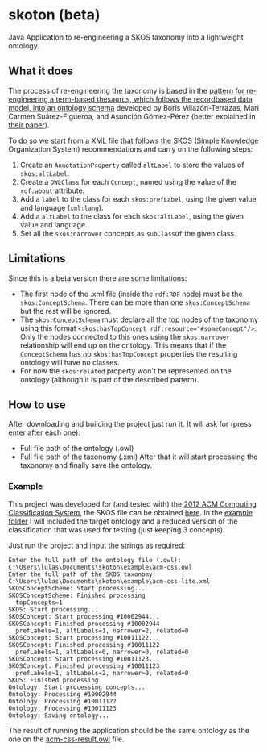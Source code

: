 # skoton (beta)
Java Application to re-engineering a SKOS taxonomy into a lightweight ontology.

## What it does
The process of re-engineering the taxonomy is based in the [pattern for re-engineering a term-based thesaurus, which follows the recordbased data model, into an ontology schema](http://ontologydesignpatterns.org/wiki/Submissions:Pattern_for_re-engineering_a_term-based_thesaurus%2C_which_follows_the_recordbased_data_model%2C_into_an_ontology_schema) developed by Boris Villazón-Terrazas, Mari Carmen Suárez-Figueroa, and Asunción
Gómez-Pérez (better explained in [their paper](http://ceur-ws.org/Vol-516/pat03.pdf)).

To do so we start from a XML file that follows the SKOS (Simple Knowledge Organization System) recommendations and carry on the following steps:
1. Create an `AnnotationProperty` called `altLabel` to store the values of `skos:altLabel`.
2. Create a `OWLClass` for each `Concept`, named using the value of the `rdf:about` attribute.
3. Add a `label` to the class for each `skos:prefLabel`, using the given value and language (`xml:lang`).
4. Add a `altLabel` to the class for each `skos:altLabel`, using the given value and language.
5. Set all the `skos:narrower` concepts as `subClassOf` the given class.

## Limitations
Since this is a beta version there are some limitations:
* The first node of the .xml file (inside the `rdf:RDF` node) must be the `skos:ConceptSchema`. There can be more than one `skos:ConceptSchema` but the rest will be ignored.
* The `skos:ConceptSchema` must declare all the top nodes of the taxonomy using this format `<skos:hasTopConcept rdf:resource="#someConcept"/>`. Only the nodes connected to this ones using the `skos:narrower` relationship will end up on the ontology. This means that if the `ConceptSchema` has no `skos:hasTopConcept` properties the resulting ontology will have no classes.
* For now the `skos:related` property won't be represented on the ontology (although it is part of the described pattern).

## How to use
After downloading and building the project just run it. 
It will ask for (press enter after each one):
* Full file path of the ontology (.owl)
* Full file path of the taxonomy (.xml)
After that it will start processing the taxonomy and finally save the ontology.

### Example
This project was developed for (and tested with) the [2012 ACM Computing Classification System](https://www.acm.org/publications/class-2012), the SKOS file can be obtained [here](http://dl.acm.org/ft_gateway.cfm?id=2371137&ftid=1290922&dwn=1).
In the [example folder](example) I will included the target ontology and a reduced version of the classification that was used for testing (just keeping 3 concepts).

Just run the project and input the strings as required:
```
Enter the full path of the ontology file (.owl):
C:\Users\lulas\Documents\skoton\example\acm-css.owl
Enter the full path of the SKOS taxonomy:
C:\Users\lulas\Documents\skoton\example\acm-css-lite.xml
SKOSConceptScheme: Start processing...
SKOSConceptScheme: Finished processing
  topConcepts=1
SKOS: Start processing...
SKOSConcept: Start processing #10002944...
SKOSConcept: Finished processing #10002944
  prefLabels=1, altLabels=1, narrower=2, related=0
SKOSConcept: Start processing #10011122...
SKOSConcept: Finished processing #10011122
  prefLabels=1, altLabels=0, narrower=0, related=0
SKOSConcept: Start processing #10011123...
SKOSConcept: Finished processing #10011123
  prefLabels=1, altLabels=2, narrower=0, related=0
SKOS: Finished processing
Ontology: Start processing concepts...
Ontology: Processing #10002944
Ontology: Processing #10011122
Ontology: Processing #10011123
Ontology: Saving ontology...
```

The result of running the application should be the same ontology as the one on the [acm-css-result.owl](example/acm-css-result.owl) file.



